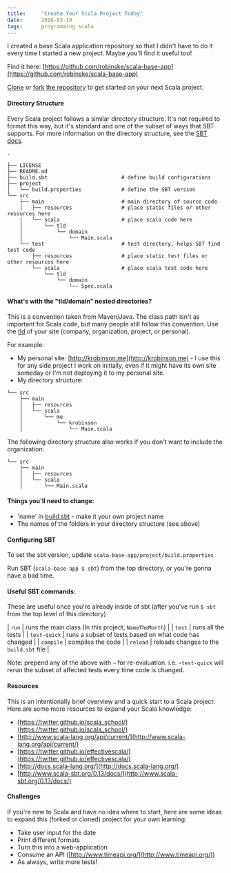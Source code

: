 ```yaml
---
title:     "Create Your Scala Project Today"
date:      2016-03-19
tags:      programming scala
---
```


I created a base Scala application repository so that I didn't have to do it every time I started a new project.
Maybe you'll find it useful too!

Find it here: [https://github.com/robinske/scala-base-app](https://github.com/robinske/scala-base-app)

[Clone](https://help.github.com/articles/cloning-a-repository/) or [fork](https://help.github.com/articles/fork-a-repo/)
[the repository](https://github.com/robinske/scala-base-app) to get started on your next Scala project.

#### Directory Structure
Every Scala project follows a similar directory structure. It's not required to format this way, but it's standard and one of
the subset of ways that SBT supports. For more information on the directory structure, see the [SBT docs](http://www.scala-sbt.org/0.13/docs/Directories.html).

```text
.

├── LICENSE
├── README.md
├── build.sbt                        # define build configurations
├── project
│   └── build.properties             # define the SBT version
└── src
    ├── main                         # main directory of source code
    │   ├── resources                # place static files or other resources here
    │   └── scala                    # place scala code here
    │       └── tld
    │           └── domain
    │               └── Main.scala
    └── test                         # test directory, helps SBT find test code
        ├── resources                # place static test files or other resources here
        └── scala                    # place scala test code here
            └── tld
                └── domain
                    └── Spec.scala
```

#### What's with the "tld/domain" nested directories?

This is a convention taken from Maven/Java. The class path isn't as important for Scala code, but many people still
follow this convention. Use the [tld](https://en.wikipedia.org/wiki/Top-level_domain) of your site (company, organization, project, or personal).

For example:  

* My personal site: [http://krobinson.me](http://krobinson.me) - I use this for any side project I work on initially,
  even if it might have its own site someday or I'm not deploying it to my personal site.
* My directory structure:


```text
└── src
    ├── main
    │   ├── resources
    │   └── scala
    │       └── me
    │           └── krobinson
    │               └── Main.scala
```

The following directory structure also works if you don't want to include the organization:
```text
└── src
    ├── main
    │   ├── resources
    │   └── scala
    │       └── Main.scala
```


#### Things you'll need to change:
* 'name' in [build.sbt](https://github.com/robinske/scala-base-app/blob/master/build.sbt) - make it your own project name
* The names of the folders in your directory structure (see above)


#### Configuring SBT

To set the sbt version, update `scala-base-app/project/build.properties`

Run SBT (`scala-base-app $ sbt`) from the top directory, or you're gonna have a bad time.

#### Useful SBT commands:
These are useful once you're already inside of sbt (after you've run `$ sbt` from the top level of this directory)

| `run`        | runs the main class (In this project, `NameTheMonth`) |
| `test`       | runs all the tests                                    |
| `test-quick` | runs a subset of tests based on what code has changed |
| `compile`    | compiles the code                                     |
| `reload`     | reloads changes to the `build.sbt` file               |

Note: prepend any of the above with `~` for re-evaluation. i.e. `~test-quick` will rerun the subset of affected tests every time code is changed.


#### Resources

This is an intentionally brief overview and a quick start to a Scala project. Here are some more resources to expand your Scala knowledge:

* [https://twitter.github.io/scala_school/](https://twitter.github.io/scala_school/)
* [http://www.scala-lang.org/api/current/](http://www.scala-lang.org/api/current/)
* [https://twitter.github.io/effectivescala/](https://twitter.github.io/effectivescala/)
* [http://docs.scala-lang.org/](http://docs.scala-lang.org/)
* [http://www.scala-sbt.org/0.13/docs/](http://www.scala-sbt.org/0.13/docs/)


#### Challenges

If you're new to Scala and have no idea where to start, here are some ideas to expand this (forked or cloned) project for your own learning:

* Take user input for the date
* Print different formats
* Turn this into a web-application
* Consume an API ([http://www.timeapi.org/](http://www.timeapi.org/))
* As always, write more tests!
